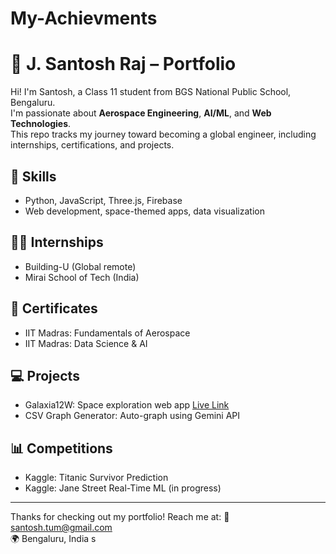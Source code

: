 # My-Achievments
# 🚀 J. Santosh Raj – Portfolio

Hi! I'm Santosh, a Class 11 student from BGS National Public School, Bengaluru.  
I'm passionate about **Aerospace Engineering**, **AI/ML**, and **Web Technologies**.  
This repo tracks my journey toward becoming a global engineer, including internships, certifications, and projects.

## 🔧 Skills
- Python, JavaScript, Three.js, Firebase
- Web development, space-themed apps, data visualization

## 🧑‍💻 Internships
- Building-U (Global remote)
- Mirai School of Tech (India)

## 📄 Certificates
- IIT Madras: Fundamentals of Aerospace
- IIT Madras: Data Science & AI

## 💻 Projects
- Galaxia12W: Space exploration web app [Live Link](https://galaxia12w.netlify.app)
- CSV Graph Generator: Auto-graph using Gemini API

## 📊 Competitions
- Kaggle: Titanic Survivor Prediction
- Kaggle: Jane Street Real-Time ML (in progress)

---
Thanks for checking out my portfolio! Reach me at:
📧 santosh.tum@gmail.com  
🌍 Bengaluru, India
s

